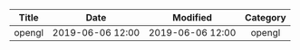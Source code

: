 | Title                | Date             | Modified         | Category          |
|:--------------------:|:----------------:|:----------------:|:-----------------:|
| opengl             | 2019-06-06 12:00 | 2019-06-06 12:00 | opengl            |
